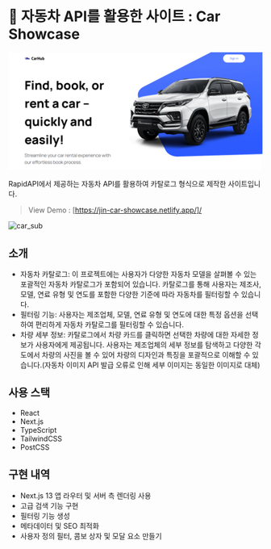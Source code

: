 # 🚗 자동차 API를 활용한 사이트 : Car Showcase

![car_main](https://github.com/jinyongjang/car_showcase/blob/main/public/car-page.png)


RapidAPI에서 제공하는 자동차 API를 활용하여 카탈로그 형식으로 제작한 사이트입니다.
> View Demo : [https://jin-car-showcase.netlify.app/]/

![car_sub](https://github.com/YeoDaSeul4355/car_showcase/assets/125419623/5ccee91d-88a0-466f-8a9a-692f40892deb)

## 소개
* 자동차 카탈로그: 이 프로젝트에는 사용자가 다양한 자동차 모델을 살펴볼 수 있는 포괄적인 자동차 카탈로그가 포함되어 있습니다. 카탈로그를 통해 사용자는 제조사, 모델, 연료 유형 및 연도를 포함한 다양한 기준에 따라 자동차를 필터링할 수 있습니다.
* 필터링 기능: 사용자는 제조업체, 모델, 연료 유형 및 연도에 대한 특정 옵션을 선택하여 편리하게 자동차 카탈로그를 필터링할 수 있습니다.
* 차량 세부 정보: 카탈로그에서 차량 카드를 클릭하면 선택한 차량에 대한 자세한 정보가 사용자에게 제공됩니다. 사용자는 제조업체의 세부 정보를 탐색하고 다양한 각도에서 차량의 사진을 볼 수 있어 차량의 디자인과 특징을 포괄적으로 이해할 수 있습니다.(자동차 이미지 API 발급 오류로 인해 세부 이미지는 동일한 이미지로 대체)

## 사용 스택 
* React
* Next.js
* TypeScript
* TailwindCSS
* PostCSS

## 구현 내역
* Next.js 13 앱 라우터 및 서버 측 렌더링 사용
* 고급 검색 기능 구현
* 필터링 기능 생성
* 메타데이터 및 SEO 최적화
* 사용자 정의 필터, 콤보 상자 및 모달 요소 만들기
